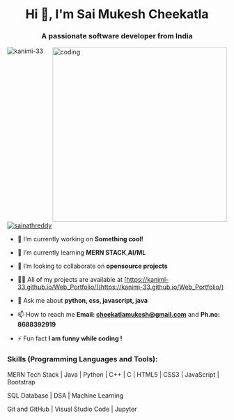 
<h1 align="center">Hi 👋, I'm Sai Mukesh Cheekatla</h1>
<h3 align="center">A passionate software developer from India</h3>
<img align="right" alt="coding" width="400" src="https://cdn.dribbble.com/users/1162077/screenshots/3848914/media/7ed7d5ca074b48b328150e5a231e8d1f.gif">


<p align="left"> <img src="https://komarev.com/ghpvc/?username=kanimi-33&label=Profile%20views&color=0e75b6&style=flat" alt="kanimi-33" /> </p>

<p align="left"> <a href="https://twitter.com/sainathreddy" target="blank"><img src="https://img.shields.io/twitter/follow/sainathreddy?logo=twitter&style=for-the-badge" alt="sainathreddy" /></a> </p>

- 🔭 I’m currently working on **Something cool!**

- 🌱 I’m currently learning  **MERN STACK**,**AI/ML**

- 👯 I’m looking to collaborate on **opensource projects**

- 👨‍💻 All of my projects are available at [https://kanimi-33.github.io/Web_Portfolio/](https://kanimi-33.github.io/Web_Portfolio/)

- 💬 Ask me about **python, css, javascript, java**

- 📫 How to reach me **Email: cheekatlamukesh@gmail.com** and **Ph.no: 8688392919**

- ⚡ Fun fact **I am funny while coding !**


<h3 align="left">Skills (Programming Languages and Tools):</h3>
<p>MERN Tech Stack | Java | Python | C++ | C | HTML5 | CSS3 | JavaScript | Bootstrap</p>
<p>SQL Database | DSA | Machine Learning</p>
<p>Git and GitHub | Visual Studio Code | Jupyter </p>

